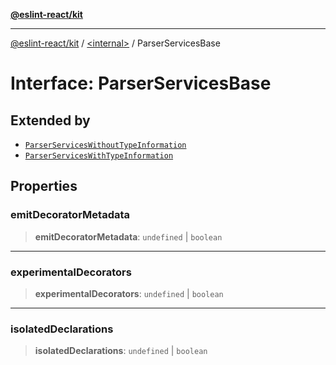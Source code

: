 [**@eslint-react/kit**](../../README.md)

***

[@eslint-react/kit](../../README.md) / [\<internal\>](../README.md) / ParserServicesBase

# Interface: ParserServicesBase

## Extended by

- [`ParserServicesWithoutTypeInformation`](ParserServicesWithoutTypeInformation.md)
- [`ParserServicesWithTypeInformation`](ParserServicesWithTypeInformation.md)

## Properties

### emitDecoratorMetadata

> **emitDecoratorMetadata**: `undefined` \| `boolean`

***

### experimentalDecorators

> **experimentalDecorators**: `undefined` \| `boolean`

***

### isolatedDeclarations

> **isolatedDeclarations**: `undefined` \| `boolean`

